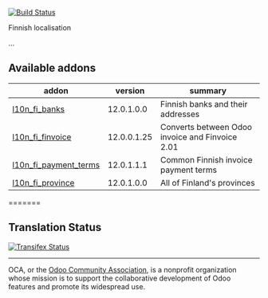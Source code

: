 [![Build Status](https://travis-ci.org/Tawasta/l10n-finland.svg?branch=12.0)](https://travis-ci.org/Tawasta/l10n-finland)

Finnish localisation

...

[//]: # (addons)

Available addons
----------------
addon | version | summary
--- | --- | ---
[l10n_fi_banks](l10n_fi_banks/) | 12.0.1.0.0 | Finnish banks and their addresses
[l10n_fi_finvoice](l10n_fi_finvoice/) | 12.0.0.1.25 | Converts between Odoo invoice and Finvoice 2.01
[l10n_fi_payment_terms](l10n_fi_payment_terms/) | 12.0.1.1.1 | Common Finnish invoice payment terms
[l10n_fi_province](l10n_fi_province/) | 12.0.1.0.0 | All of Finland's provinces

[//]: # (end addons)
=======


Translation Status
------------------
[![Transifex Status](https://www.transifex.com/projects/p/OCA-l10n-finland-12-0/chart/image_png)](https://www.transifex.com/projects/p/OCA-l10n-finland-12-0)


----

OCA, or the [Odoo Community Association](http://odoo-community.org/), is a nonprofit organization whose
mission is to support the collaborative development of Odoo features and
promote its widespread use.

